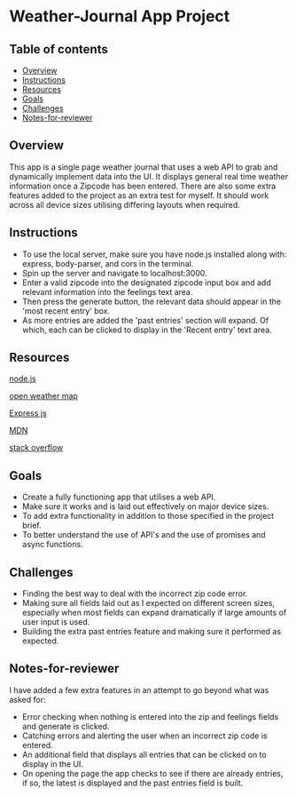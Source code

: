 # Weather-Journal App Project

## Table of contents

* [Overview](#overview)
* [Instructions](#instructions)
* [Resources](#resources)
* [Goals](#goals)
* [Challenges](#challenges)
* [Notes-for-reviewer](#notes-for-reviewer)

## Overview

This app is a single page weather journal that uses a web API to grab and
dynamically implement data into the UI. It displays general real time weather
information once a Zipcode has been entered. There are also some extra features
added to the project as an extra test for myself. It should work across all
device sizes utilising differing layouts when required.

## Instructions
* To use the local server, make sure you have node.js installed along with:
express, body-parser, and cors in the terminal.
* Spin up the server and navigate to localhost:3000.
* Enter a valid zipcode into the designated zipcode input box and add relevant
information into the feelings text area.
* Then press the generate button, the relevant data should appear in the 'most
recent entry' box.
* As more entries are added the 'past entries' section will expand. Of which,
each can be clicked to display in the 'Recent entry' text area.

## Resources

[node.js](https://nodejs.org/en/)

[open weather map](https://openweathermap.org/)

[Express js](https://expressjs.com/)

[MDN](https://developer.mozilla.org/en-US/)

[stack overflow](https://stackoverflow.com/)

## Goals
* Create a fully functioning app that utilises a web API.
* Make sure it works and is laid out effectively on major device sizes.
* To add extra functionality in addition to those specified in the project
brief.
* To better understand the use of API's and the use of promises and async
functions.

## Challenges
- Finding the best way to deal with the incorrect zip code error.
- Making sure all fields laid out as I expected on different screen sizes,
especially when most fields can expand dramatically if large amounts of user
input is used.
- Building the extra past entries feature and making sure it performed as
expected.

## Notes-for-reviewer
I have added a few extra features in an attempt to go beyond what was asked for:
* Error checking when nothing is entered into the zip and feelings fields and
generate is clicked.
* Catching errors and alerting the user when an incorrect zip code is entered.
* An additional field that displays all entries that can be clicked on to
display in the UI.
* On opening the page the app checks to see if there are already entries, if
so, the latest is displayed and the past entries field is built.
